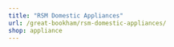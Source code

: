 ```yaml
---
title: "RSM Domestic Appliances"
url: /great-bookham/rsm-domestic-appliances/
shop: appliance
---
```

